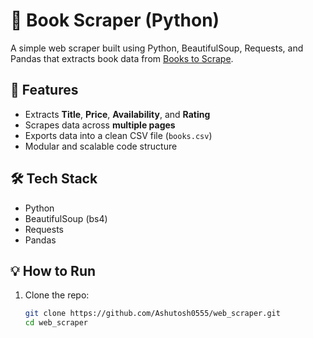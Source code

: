 # 📘 Book Scraper (Python)

A simple web scraper built using Python, BeautifulSoup, Requests, and Pandas that extracts book data from [Books to Scrape](http://books.toscrape.com).

## 🚀 Features

- Extracts **Title**, **Price**, **Availability**, and **Rating**
- Scrapes data across **multiple pages**
- Exports data into a clean CSV file (`books.csv`)
- Modular and scalable code structure

## 🛠 Tech Stack

- Python
- BeautifulSoup (bs4)
- Requests
- Pandas

## 💡 How to Run

1. Clone the repo:
   ```bash
   git clone https://github.com/Ashutosh0555/web_scraper.git
   cd web_scraper
